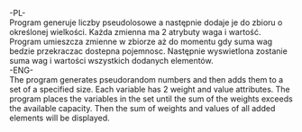 -PL-</br>
Program generuje liczby pseudolosowe a następnie dodaje je do zbioru o określonej wielkości. Każda zmienna ma 2 atrybuty waga i wartość. Program umieszcza zmienne w zbiorze aż do momentu gdy suma wag bedzie przekraczac dostepna pojemnosc. Następnie wyswietlona zostanie suma wag i wartości wszystkich dodanych elementów.</br>
-ENG-</br>
The program generates pseudorandom numbers and then adds them to a set of a specified size. Each variable has 2 weight and value attributes. The program places the variables in the set until the sum of the weights exceeds the available capacity. Then the sum of weights and values ​​of all added elements will be displayed.
